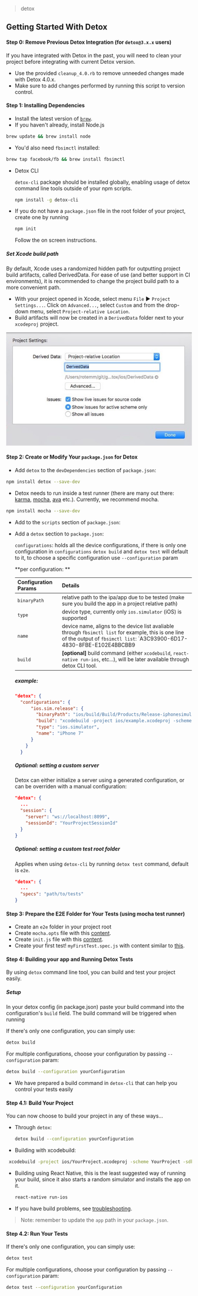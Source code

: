 > detox


## Getting Started With Detox

#### Step 0: Remove Previous Detox Integration (for `detox@3.x.x` users)

If you have integrated with Detox in the past, you will need to clean your project before integrating with current Detox version.

* Use the provided `cleanup_4.0.rb` to remove unneeded changes made with Detox 4.0.x.
* Make sure to add changes performed by running this script to version control.

#### Step 1: Installing Dependencies

* Install the latest version of [`brew`](http://brew.sh).
* If you haven't already, install Node.js

 ```sh
 brew update && brew install node 
 ```

* You'd also need `fbsimctl` installed: 

 ```sh 
 brew tap facebook/fb && brew install fbsimctl
 ```
 
* Detox CLI
 	
  `detox-cli` package should be installed globally, enabling usage of detox command line tools outside of your npm scripts.

  ```sh
  npm install -g detox-cli
  ```

* If you do not have a `package.json` file in the root folder of your project, create one by running 

  ```sh
  npm init
  ```
  Follow the on screen instructions.

##### Set Xcode build path
By default, Xcode uses a randomized hidden path for outputting project build artifacts, called DerivedData. For ease of use (and better support in CI environments), it is recommended to change the project build path to a more convenient path.

* With your project opened in Xcode, select menu `File` ► `Project Settings...`. Click on `Advanced...`, select `Custom` and from the drop-down menu, select `Project-relative Location`.
* Build artifacts will now be created in a `DerivedData` folder next to your `xcodeproj` project.

![MacDown logo](project-relative-path.jpeg)

#### Step 2: Create or Modify Your `package.json` for Detox

* Add `detox` to the `devDependencies` section of `package.json`:

```sh
npm install detox --save-dev
```

* Detox needs to run inside a test runner (there are many out there: [karma](https://github.com/karma-runner/karma), [mocha](https://github.com/mochajs/mocha), [ava](https://github.com/avajs) etc.). Currently, we recommend mocha.

```sh
npm install mocha --save-dev
``` 

* Add to the `scripts` section of `package.json`:


* Add a `detox` section to `package.json`:



	`configurations`: holds all the device configurations, if there is only one configuration in `configurations` `detox build` and `detox test` will default to it, to choose a specific configuration use `--configuration` param<br>
	

	**per configuration: **
	
	Configuration Params|     Details     |
	--------------------|-----------------|
	`binaryPath`			| relative path to the ipa/app due to be tested (make sure you build the app in a project relative path) |
	`type` 				| device type, currently only `ios.simulator` (iOS) is supported |
	`name`					| device name, aligns to the device list avaliable through `fbsimctl list` for example, this is one line of the output of `fbsimctl list`: `A3C93900-6D17-4830-8FBE-E102E4BBCBB9 | iPhone 7 | Shutdown | iPhone 7 | iOS 10.2`, ir order to choose the first `iPhone 7` regardless of OS version, use `iPhone 7`. to be OS specific use `iPhone 7, iOS 10.2` |
	`build`				| **[optional]** build command (either `xcodebuild`, `react-native run-ios`, etc...), will be later available through detox CLI tool. |
	
	

	##### example:
	
	```json
	"detox": {
	  "configurations": {
	      "ios.sim.release": {
	        "binaryPath": "ios/build/Build/Products/Release-iphonesimulator/example.app",
	        "build": "xcodebuild -project ios/example.xcodeproj -scheme example -configuration Release -sdk iphonesimulator -derivedDataPath ios/build",
	        "type": "ios.simulator",
	        "name": "iPhone 7"
	      }
	    } 
	  }
	```
	
	##### Optional: setting a custom server
	Detox can either initialize a server using a generated configuration, or can be overriden with a manual  configuration:
	
	```json
	"detox": {
	  ...
	  "session": {
		"server": "ws://localhost:8099",
		"sessionId": "YourProjectSessionId"
	  }
	}
	```
	##### Optional: setting a custom test root folder
	Applies when using `detox-cli` by running `detox test` command, default is `e2e`.
	
	```json
	"detox": {
	  ...
	  "specs": "path/to/tests"
	}
	```
	

#### Step 3: Prepare the E2E Folder for Your Tests (using mocha test runner)

* Create an `e2e` folder in your project root
* Create `mocha.opts` file with this [content](examples/demo-react-native/e2e/mocha.opts).
* Create `init.js` file with this [content](examples/demo-react-native/e2e/init.js).
* Create your first test! `myFirstTest.spec.js` with content similar to [this](examples/demo-react-native/e2e/example.spec.js).

#### Step 4: Building your app and Running Detox Tests
By using `detox` command line tool, you can build and test your project easily.

##### Setup
In your detox config (in package.json) paste your build command into the configuration's `build` field. 
The build command will be triggered when running

If there's only one configuration, you can simply use:

```sh
detox build
```
For multiple configurations, choose your configuration by passing `--configuration` param:

```sh
detox build --configuration yourConfiguration
```

* We have prepared a build command in `detox-cli` that can help you control your tests easily

#### Step 4.1: Build Your Project
You can now choose to build your project in any of these ways...

* Through `detox`:
	
	```sh
	detox build --configuration yourConfiguration
	```
* Building with xcodebuild:

 ```sh
  xcodebuild -project ios/YourProject.xcodeproj -scheme YourProject -sdk iphonesimulator -derivedDataPath ios/build
 ```
	
* Building using React Native, this is the least suggested way of running your build, since it also starts a random simulator and installs the app on it.
	
  ```sh 
  react-native run-ios
  ```
	  
* If you have build problems, see [troubleshooting](#troubleshooting-build-problems).

> Note: remember to update the `app` path in your `package.json`.

#### Step 4.2: Run Your Tests

If there's only one configuration, you can simply use:

```sh
detox test
```
For multiple configurations, choose your configuration by passing `--configuration` param:

```sh
detox test --configuration yourConfiguration
```